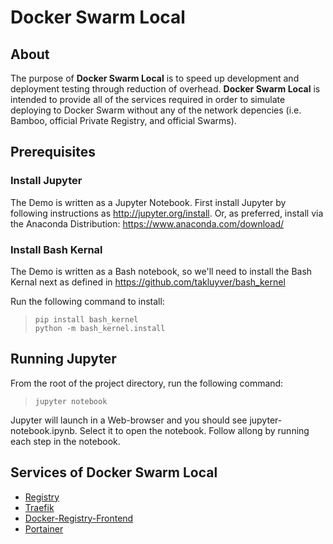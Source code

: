 # Docker Swarm Local

## About

The purpose of **Docker Swarm Local** is to speed up development and deployment testing through reduction of overhead. **Docker Swarm Local** is intended to provide all of the services required in order to simulate deploying to Docker Swarm without any of the network depencies (i.e. Bamboo, official Private Registry, and official Swarms).

## Prerequisites

### Install Jupyter
The Demo is written as a Jupyter Notebook. First install Jupyter by following instructions as http://jupyter.org/install. Or, as preferred, install via the Anaconda Distribution: https://www.anaconda.com/download/

### Install Bash Kernal
The Demo is written as a Bash notebook, so we'll need to install the Bash Kernal next as defined in https://github.com/takluyver/bash_kernel

Run the following command to install:
> ```
> pip install bash_kernel
> python -m bash_kernel.install
> ```

## Running Jupyter
From the root of the project directory, run the following command:
> ```
> jupyter notebook
> ```

Jupyter will launch in a Web-browser and you should see jupyter-notebook.ipynb. Select it to open the notebook. Follow allong by running each step in the notebook.

## Services of Docker Swarm Local

* [Registry](https://hub.docker.com/_/registry/)
* [Traefik](https://hub.docker.com/_/traefik/)
* [Docker-Registry-Frontend](https://hub.docker.com/r/konradkleine/docker-registry-frontend/)
* [Portainer](https://hub.docker.com/r/portainer/portainer/)